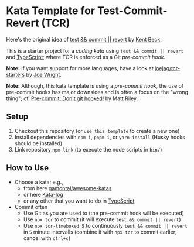 # Kata Template for Test-Commit-Revert (TCR)

Here's the original idea of [test && commit || revert](https://medium.com/@kentbeck_7670/test-commit-revert-870bbd756864) by [Kent Beck](https://www.kentbeck.com/).

This is a starter project for a _coding kata_ using `test && commit || revert` and [TypeScript](https://www.typescriptlang.org/); where TCR is enforced as a Git _pre-commit hook_.

**Note:** If you want support for more languages, have a look at [joejag/tcr-starters](https://github.com/joejag/tcr-starters) by [Joe Wright](https://code.joejag.com/).

**Note:** Although, this kata template is using a _pre-commit hook_, the use of pre-commit hooks has major downsides and is often a focus on the "wrong thing"; cf. [Pre-commit: Don't git hooked!](https://www.thoughtworks.com/insights/blog/pre-commit-don-t-git-hooked) by Matt Riley.

## Setup

1. Checkout this repository (or `use this template` to create a new one)
2. Install dependencies with `npm i`, `pnpm i`, or `yarn install` (Husky hooks should be installed)
3. Link repository `npm link` (to execute the node scripts in `bin/`)

## How to Use

* Choose a kata; e.g.,
  * from here [gamontal/awesome-katas](https://github.com/gamontal/awesome-katas)
  * or here [Kata-log](https://kata-log.rocks/)
  * or any other that you want to do in [TypeScript](https://www.typescriptlang.org/)
* Commit often
  * Use Git as you are used to (the pre-commit hook will be executed)
  * Use `npx tcr` to commit (it will execute `test && commit || revert`)
  * Use `npx tcr-timeboxed 5` to continuously `test && commit || revert` in `5` minute intervalls (combine it with `npx tcr` to commit earlier; cancel with `ctrl+c`)
